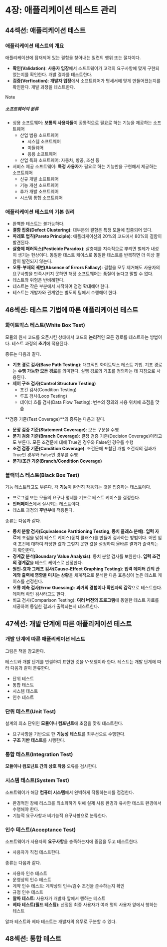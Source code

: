 # 4장: 애플리케이션 테스트 관리

## 44섹션: 애플리케이션 테스트

### 애플리케이션 테스트의 개요

애플리케이션에 잠재되어 있는 결함을 찾아내는 일련의 행위 또는 절차이다.

- **확인(Validation)**: **사용자 입장**에서 소프트웨어가 고객의 요구사항에 맞게 구현되었는지를 확인한다. 개발 결과를 테스트한다.
- **검증(Verfication)**: **개발자 입장**에서 소프트웨어가 명세서에 맞게 만들어졌는지를 확인한다. 개발 과정을 테스트한다.

> [!NOTE]
>
> ##### 소프트웨어의 분류
>
> - 싱용 소프트웨어: **보통의 사용자들**이 공통적으로 필요로 하는 기능을 제공하는 소프트웨어
>   - 산업 범용 소프트웨어
>     - 시스템 소프트웨어
>     - 미들웨어
>     - 응용 소프트웨어
>   - 산업 특화 소프트웨어: 자동차, 항공, 조선 등
> - 서비스 제공 소프트웨어: **특정 사용자**가 필요로 하는 기능만을 구현해서 제공하는 소프트웨어
>   - 신규 개발 소프트웨어
>   - 기능 개선 소프트웨어
>   - 추가 개발 소프트웨어
>   - 시스템 통합 소프트웨어

### 애플리케이션 테스트의 기본 원리

- 완벽한 테스트는 불가능하다.
- **결함 집중(Defect Clustering)**: 대부분의 결함은 특정 모듈에 집중되어 있다.
- **파레토 법칙(Pareto Principle)**: 애플리케이션의 20%의 코드에서 80%의 결함이 발견된다.
- **살충제 패러독스(Pesticide Paradox)**: 살충제를 지속적으로 뿌리면 벌레가 내성이 생기는 현상이다. 동일한 테스트 케이스로 동일한 테스트를 반복하면 더 이상 결함이 발견되지 않는다.
- **오류-부재의 궤변(Absence of Errors Fallacy)**: 결함을 모두 제거해도 사용자의 요구사항을 만족시키지 못하면 해당 소프트웨어는 품질이 높다고 말할 수 없다.
- 테스트와 위험은 반비례한다.
- 테스트는 작은 부분에서 시작하여 점점 확대해야 한다.
- 테스트는 개발자와 관계없는 별도의 팀에서 수행해야 한다.

## 46섹션: 테스트 기법에 따른 애플리케이션 테스트

### 화이트박스 테스트(White Box Test)

모듈의 원시 코드를 오픈시킨 상태에서 코드의 **논리**적인 모든 경로를 테스트하는 방법이다. 테스트 과정의 **초기**에 적용된다.

종류는 다음과 같다.

- **기초 경로 검사(Base Path Testing)**: 대표적인 화이트박스 테스트 기법. 기초 경로는 **수행 가능한 모든 경로**를 의미한다. 실행 경로의 기초를 정의하는 데 지침으로 사용된다.
- **제어 구조 검사(Control Structure Testing)**
  - 조건 검사(Condition Testing)
  - 루프 검사(Loop Testing)
  - 데이터 흐름 검사(Data Flow Testing): 변수의 정의와 사용 위치에 초점을 맞춤

**검증 기준(Test Coverage)**의 종류는 다음과 같다.

- **문장 검증 기준(Statement Coverage)**: 모든 구문을 수행
- **분기 검증 기준(Branch Coverage)**: 결정 검증 기준(Decision Coverage)이라고도 부른다. 모든 조건문에 대해 True인 경우와 False인 경우를 수행
- **조건 검증 기준(Condition Coverage)**: 조건문에 포함된 개별 조건식의 결과가 True인 경우와 False인 경우를 수행
- **분기/조건 기준(Branch/Condition Coverage)**

### 블랙박스 테스트(Black Box Test)

기능 테스트라고도 부른다. 각 **기능**이 완전히 작동되는 것을 입증하는 테스트이다.

- 프로그램 또는 모듈의 요구나 명세를 기초로 테스트 케이스를 결정한다.
- **인터페이스**에서 실시되는 테스트이다.
- 테스트 과정의 **후반부**에 적용된다.

종류는 다음과 같다.

- **동치 분할 검사(Equivalence Partitioning Testing, 동치 클래스 분해)**: **입력 자료**에 초점을 맞춰 테스트 케이스(동치 클래스)를 만들어 검사하는 방법이다. 어떤 입력 조건에 대하여 타당한 값과 그렇지 못한 값을 설정하여 올바른 결과가 출력되는지 확인한다.
- **경계값 분석(Boundary Value Analysis)**: 동치 분할 검사를 보완한다. **입력 조건의 경계값**을 테스트 케이스로 선정한다.
- **원인-효과 그래프 검사(Cause-Effect Graphing Testing)**: **입력 데이터 간의 관계와 출력에 영향을 미치는 상황**을 체계적으로 분석한 다음 효용성이 높은 테스트 케이스를 선정한다.
- **오류 예측 검사(Error Guessing)**: **과거의 경험이나 확인자의 감각**으로 테스트한다. 데이터 확인 검사라고도 한다.
- 비교 검사(Comparison Testing): **여러 버전의 프로그램**에 동일한 테스트 자료를 제공하여 동일한 결과가 출력되는지 테스트한다.

## 47섹션: 개발 단계에 따른 애플리케이션 테스트

### 개발 단계에 따른 애플리케이션 테스트

그림은 책을 참고한다.

테스트와 개발 단계를 연결하여 표현한 것을 V-모델이라 한다. 테스트는 개발 단계에 따라 다음과 같이 분류한다.

- 단위 테스트
- 통합 테스트
- 시스템 테스트
- 인수 테스트

### 단위 테스트(Unit Test)

설계의 최소 단위인 **모듈이나 컴포넌트**에 초점을 맞춰 테스트한다.

- 요구사항을 기반으로 한 **기능성 테스트**를 최우선으로 수행한다.
- **구조 기반 테스트**를 시행한다.

### 통합 테스트(Integration Test)

**모듈이나 컴포넌트 간의 상호 작용** 오류를 검사한다.

### 시스템 테스트(System Test)

소프트웨어가 해당 **컴퓨터 시스템**에서 완벽하게 작동하는지를 점검한다.

- 환경적인 장애 리스크를 최소화하기 위해 실제 사용 환경과 유사한 테스트 환경에서 수행해야 한다.
- 기능적 요구사항과 비기능적 요구사항으로 분류한다.

### 인수 테스트(Acceptance Test)

소프트웨어가 사용자의 **요구사항**을 충족하는지에 중점을 두고 테스트한다.

- 사용자가 직접 테스트한다.

종류는 다음과 같다.

- 사용자 인수 테스트
- 운영상의 인수 테스트
- 계약 인수 테스트: 계약상의 인수/검수 조건을 준수하는지 확인
- 규정 인수 테스트
- **알파 테스트**: 사용자가 개발자 앞에서 행하는 테스트
- **베타 테스트(필드 테스팅)**: 선정된 최종 사용자가 여러 명의 사용자 앞에서 행하는 테스트

알파 테스트와 베타 테스트는 개발자의 유무로 구분할 수 있다.

## 48섹션: 통합 테스트

